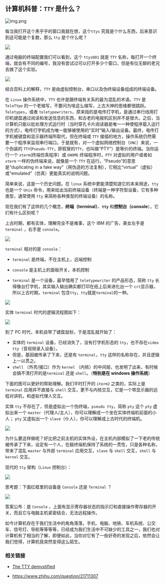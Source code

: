 ## 计算机科普：`TTY` 是什么？


![img.png](images/tty-01.png)

每当我打开这个黑乎乎的窗口我就在想，这个`ttys` 究竟是个什么东西，后来意识到这可能是个复数，那么 `tty` 是个什么呢？

![](images/tty-02.png)

通过电脑的终端配置我们可以看到，这个 `ttys001` 就是 `TTY` 名称，每打开一个终端，就会有不同的编号，我没有尝试过可以打开多少个窗口，但是有位无聊的老兄去做了这个实验。

![](images/tty-03.png)

结合百科上的解释，`TTY` 是由虚拟控制台，串口以及伪终端设备组成的终端设备。

在 `Linux` 操作系统中，`TTY` 也许是跟终端有关系的最为混乱的术语。`TTY` 是`TeleTYpe` 的一个老缩写，不要问为啥这么缩写，上古大神的思维都很跳跃。`Teletypes`，或者 `teletypewriters`，原来指的是电传打字机，是通过串行线用打印机键盘通过阅读和发送信息的东西，和古老的电报机区别并不是很大。之后，当计算机只能以批处理方式运行时（当时穿孔卡片阅读器是唯一一种使程序载入运行的方式），电传打字机成为唯一能够被使用的“实时”输入/输出设备。最终，电传打字机被键盘和显示器终端所取代，但在终端或 `TTY` 接插的地方，操作系统仍然需要一个程序来监视串行端口。于是就有，对一个虚拟网络控制台（`VNC`）来说，一个伪装的 `TTY`(`Pseudo-TTY`，即假冒的`TTY`，也叫做“PTY”）是等价的终端。当你运行一个 `xterm`(终端仿真程序）或 `GNOME` 终端程序时，`PTY` 对虚拟的用户或者如 `xterm` 一样的伪终端来说，就像是一个 `TTY` 在运行。“Pseudo”的意思是“duplicating in a fake way”（用伪造的方法复制），它相比“virtual”（虚拟）或“emulated”（仿真）更能真实的说明问题。

简单来说，这是一个历史问题。在 `linux` 系统中更能清楚知道它的本来用途，`tty` 也是一个 `Unix` 命令，用来给出当前终端设备（终端是一种字符型设备，它有多种类型，通常使用 `tty` 来简称各种类型的终端设备）的名称。

现在我们有了这样的几个概念，**终端（terminal）**、**`tty`** 和**控制台（console**），它们有什么区别呢？

上古时期，都有实体，理解完全不是难事，这个 IBM 的广告，美女左手是`terminal` ，右手是 `console`。

![](images/tty-04.png)

`terminal` 相对的是 `console`：

- `terminal` 是终端，不在主机上，远端控制

- `console` 是主机上的面板开关，本机控制

- `terminal` 是一个设备，最早借用了 `teletypewriter` 的产品形态，简称 `tty` 长得像台打字机，其实输入输出确实都打印在纸上后来进化出一个 `crt`显示器，所以上古时期，`terminal` 包含`tty`，`tty`就是`terminal`的一种。


![](images/tty-05.png)

实体 `terminal` 时代的逻辑流程图如下：

![](images/tty-06.png)

到了 PC 时代，本机自带了键盘鼠标，于是混乱就开始了：

- 实体的 `terminal` 设备，已经消失了，没有打字机形态的 `tty`，也不存在`video tty`（音视频录入设备）。
- 但是，基因被传承了下来，还是有 `terminal`，`tty` 这样的名称存在，并且逻辑上一以贯之。
- `shell` （外壳/接口）作为 `kernel` （内核）的中间层，也发明了出来，有时候会搞不清打开的是`terminal` 还是 `shell`。（**特别是在 windows 操作系统**）

下面的图可以更好的帮助理解。我们平时打开的 `iterm2` 之类的，实际上是 `terminal` 应用并不直接与 `shell` 交互，更不与内核交互，它是一个带显示器的远程对讲机，和虚拟代理人交互。

实体 `tty` 不存在了，但是虚拟出一个伪终端，`pseudo tty`，简称 `pty` 这个 `pty` 虚拟出来一个 `master`（代理人/主人），你可以理解成一个坐在实体终端机前面的小人； `pty` 又虚拟出一个 `slave`（仆人），你可以理解成上古时代的终端机。

![](images/tty-07.png)

为什么要这样做呢？好比把之前主机的实体外设，在主机内部模拟了一下老的传统被传承了下来，设定有一个人，在敲终端机保持了系统的一贯性，只是各种名称，带来了混乱 `master` 与外部 `terminal` 应用交互，`slave` 与 `shell` 交互，`shell` 与`kernel` 交互。

现代的 `tty` 架构（`Linux` 控制台）：

![](images/tty-08.png)

思考题：下面红框里的设备是 `Console` 还是 `Terminal` ？

![](images/tty-09.png)

答案公布：是 `Console` ，上面有显示寄存器状态的指示灯和直接操作寄存器的开关，而且它与电脑主机紧密结合，无法远程操作。

如今计算机存在于我们生活中的角角落落，手机、电脑、地铁、车机系统、公交车、信号灯、导航等等等等，已经成为我们生活中不可缺少的工具之一，我们也对计算机有了相当的了解，即便如此，当你对它有了一些好奇的发现之后，依然会让我们觉得，计算机竟突然变得这么陌生。

### 相关链接

- [The TTY demystified](https://www.linusakesson.net/programming/tty/index.php)

- https://www.zhihu.com/question/21711307